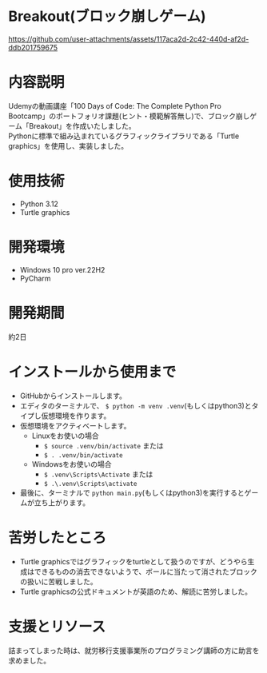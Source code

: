 # Breakout(ブロック崩しゲーム)




https://github.com/user-attachments/assets/117aca2d-2c42-440d-af2d-ddb201759675
# 内容説明
Udemyの動画講座「100 Days of Code: The Complete Python Pro Bootcamp」のポートフォリオ課題(ヒント・模範解答無し)で、ブロック崩しゲーム「Breakout」を作成いたしました。<br>
Pythonに標準で組み込まれているグラフィックライブラリである「Turtle graphics」を使用し、実装しました。
# 使用技術
- Python 3.12
- Turtle graphics
# 開発環境
- Windows 10 pro ver.22H2
- PyCharm
# 開発期間
約2日
# インストールから使用まで
- GitHubからインストールします。
- エディタのターミナルで、 `$ python -m venv .venv`(もしくはpython3)とタイプし仮想環境を作ります。
- 仮想環境をアクティベートします。
  - Linuxをお使いの場合
    - `$ source .venv/bin/activate` または
    - `$ . .venv/bin/activate`
  - Windowsをお使いの場合
    - `$ .venv\Scripts\Activate` または
    - `$ .\.venv\Scripts\activate`
- 最後に、ターミナルで `python main.py`(もしくはpython3)を実行するとゲームが立ち上がります。
# 苦労したところ
- Turtle graphicsではグラフィックをturtleとして扱うのですが、どうやら生成はできるものの消去できないようで、ボールに当たって消されたブロックの扱いに苦戦しました。
- Turtle graphicsの公式ドキュメントが英語のため、解読に苦労しました。
# 支援とリソース
詰まってしまった時は、就労移行支援事業所のプログラミング講師の方に助言を求めました。



